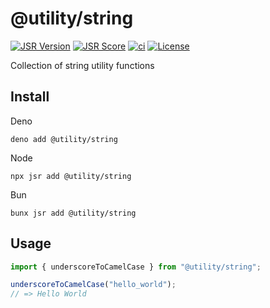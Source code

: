 # @utility/string

[![JSR Version](https://jsr.io/badges/@utility/string)](https://jsr.io/@utility/string)
[![JSR Score](https://jsr.io/badges/@utility/string/score)](https://jsr.io/@utility/string/score)
[![ci](https://github.com/utilityjs/string/actions/workflows/test.yml/badge.svg)](https://github.com/utilityjs/string/actions/workflows/test.yml)
[![License](https://img.shields.io/github/license/utilityjs/string.svg?label=License)](/LICENSE)

Collection of string utility functions

## Install

Deno

```shell
deno add @utility/string
```

Node

```shell
npx jsr add @utility/string
```

Bun

```shell
bunx jsr add @utility/string
```

## Usage

```typescript
import { underscoreToCamelCase } from "@utility/string";

underscoreToCamelCase("hello_world");
// => Hello World
```
